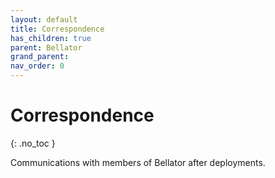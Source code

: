```yaml
---
layout: default
title: Correspondence
has_children: true
parent: Bellator
grand_parent: 
nav_order: 0
---
```

# Correspondence
{: .no_toc }

Communications with members of Bellator after deployments.